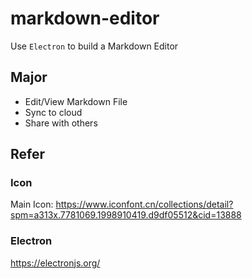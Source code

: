 # markdown-editor

Use `Electron` to build a Markdown Editor

## Major

* Edit/View Markdown File
* Sync to cloud
* Share with others

## Refer

### Icon

Main Icon: https://www.iconfont.cn/collections/detail?spm=a313x.7781069.1998910419.d9df05512&cid=13888

### Electron

https://electronjs.org/